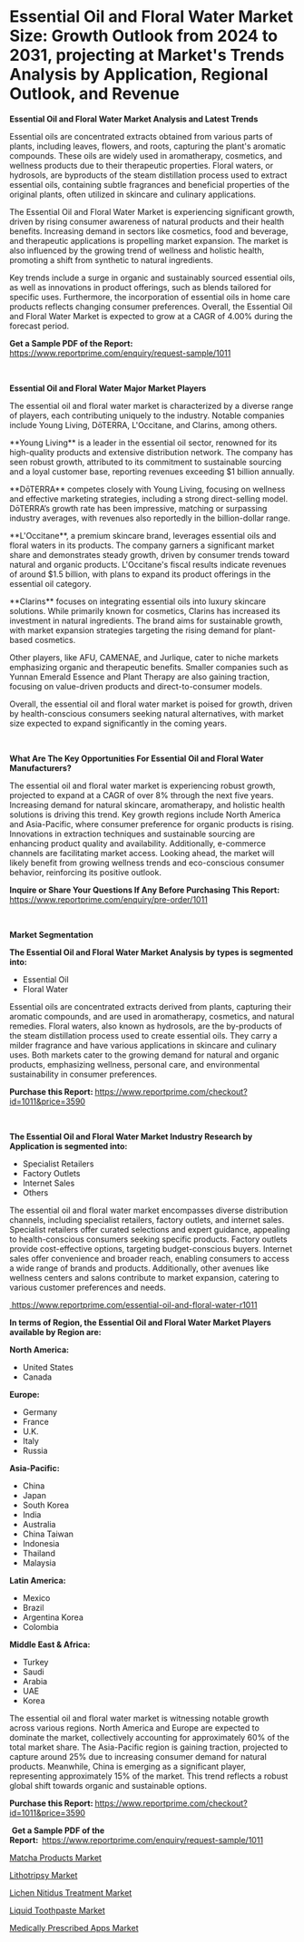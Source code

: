 <p><h1>Essential Oil and Floral Water Market Size: Growth Outlook from 2024 to 2031, projecting at Market's Trends Analysis by Application, Regional Outlook, and Revenue</h1></p><p><strong>Essential Oil and Floral Water Market Analysis and Latest Trends</strong></p>
<p><p>Essential oils are concentrated extracts obtained from various parts of plants, including leaves, flowers, and roots, capturing the plant's aromatic compounds. These oils are widely used in aromatherapy, cosmetics, and wellness products due to their therapeutic properties. Floral waters, or hydrosols, are byproducts of the steam distillation process used to extract essential oils, containing subtle fragrances and beneficial properties of the original plants, often utilized in skincare and culinary applications.</p><p>The Essential Oil and Floral Water Market is experiencing significant growth, driven by rising consumer awareness of natural products and their health benefits. Increasing demand in sectors like cosmetics, food and beverage, and therapeutic applications is propelling market expansion. The market is also influenced by the growing trend of wellness and holistic health, promoting a shift from synthetic to natural ingredients.</p><p>Key trends include a surge in organic and sustainably sourced essential oils, as well as innovations in product offerings, such as blends tailored for specific uses. Furthermore, the incorporation of essential oils in home care products reflects changing consumer preferences. Overall, the Essential Oil and Floral Water Market is expected to grow at a CAGR of 4.00% during the forecast period.</p></p>
<p><strong>Get a Sample PDF of the Report:&nbsp;</strong> <a href="https://www.reportprime.com/enquiry/request-sample/1011?utm_campaign=2013&utm_medium=2&utm_source=Github&utm_content=ia&utm_term=24122024&utm_id=essential-oil-and-floral-water">https://www.reportprime.com/enquiry/request-sample/1011</a></p>
<p>&nbsp;</p>
<p><strong>Essential Oil and Floral Water Major Market Players</strong></p>
<p><p>The essential oil and floral water market is characterized by a diverse range of players, each contributing uniquely to the industry. Notable companies include Young Living, DōTERRA, L'Occitane, and Clarins, among others.</p><p>**Young Living** is a leader in the essential oil sector, renowned for its high-quality products and extensive distribution network. The company has seen robust growth, attributed to its commitment to sustainable sourcing and a loyal customer base, reporting revenues exceeding $1 billion annually. </p><p>**DōTERRA** competes closely with Young Living, focusing on wellness and effective marketing strategies, including a strong direct-selling model. DōTERRA’s growth rate has been impressive, matching or surpassing industry averages, with revenues also reportedly in the billion-dollar range.</p><p>**L'Occitane**, a premium skincare brand, leverages essential oils and floral waters in its products. The company garners a significant market share and demonstrates steady growth, driven by consumer trends toward natural and organic products. L'Occitane's fiscal results indicate revenues of around $1.5 billion, with plans to expand its product offerings in the essential oil category.</p><p>**Clarins** focuses on integrating essential oils into luxury skincare solutions. While primarily known for cosmetics, Clarins has increased its investment in natural ingredients. The brand aims for sustainable growth, with market expansion strategies targeting the rising demand for plant-based cosmetics.</p><p>Other players, like AFU, CAMENAE, and Jurlique, cater to niche markets emphasizing organic and therapeutic benefits. Smaller companies such as Yunnan Emerald Essence and Plant Therapy are also gaining traction, focusing on value-driven products and direct-to-consumer models.</p><p>Overall, the essential oil and floral water market is poised for growth, driven by health-conscious consumers seeking natural alternatives, with market size expected to expand significantly in the coming years.</p></p>
<p>&nbsp;</p>
<p><strong>What Are The Key Opportunities For Essential Oil and Floral Water Manufacturers?</strong></p>
<p><p>The essential oil and floral water market is experiencing robust growth, projected to expand at a CAGR of over 8% through the next five years. Increasing demand for natural skincare, aromatherapy, and holistic health solutions is driving this trend. Key growth regions include North America and Asia-Pacific, where consumer preference for organic products is rising. Innovations in extraction techniques and sustainable sourcing are enhancing product quality and availability. Additionally, e-commerce channels are facilitating market access. Looking ahead, the market will likely benefit from growing wellness trends and eco-conscious consumer behavior, reinforcing its positive outlook.</p></p>
<p><strong>Inquire or Share Your Questions If Any Before Purchasing This Report:</strong> <a href="https://www.reportprime.com/enquiry/pre-order/1011?utm_campaign=2013&utm_medium=2&utm_source=Github&utm_content=ia&utm_term=24122024&utm_id=essential-oil-and-floral-water">https://www.reportprime.com/enquiry/pre-order/1011</a></p>
<p>&nbsp;</p>
<p><strong>Market Segmentation</strong></p>
<p><strong>The Essential Oil and Floral Water Market Analysis by types is segmented into:</strong></p>
<p><ul><li>Essential Oil</li><li>Floral Water</li></ul></p>
<p><p>Essential oils are concentrated extracts derived from plants, capturing their aromatic compounds, and are used in aromatherapy, cosmetics, and natural remedies. Floral waters, also known as hydrosols, are the by-products of the steam distillation process used to create essential oils. They carry a milder fragrance and have various applications in skincare and culinary uses. Both markets cater to the growing demand for natural and organic products, emphasizing wellness, personal care, and environmental sustainability in consumer preferences.</p></p>
<p><strong>Purchase this Report:&nbsp;</strong><a href="https://www.reportprime.com/checkout?id=1011&price=3590&utm_campaign=2013&utm_medium=2&utm_source=Github&utm_content=ia&utm_term=24122024&utm_id=essential-oil-and-floral-water">https://www.reportprime.com/checkout?id=1011&price=3590</a></p>
<p>&nbsp;</p>
<p><strong>The Essential Oil and Floral Water Market Industry Research by Application is segmented into:</strong></p>
<p><ul><li>Specialist Retailers</li><li>Factory Outlets</li><li>Internet Sales</li><li>Others</li></ul></p>
<p><p>The essential oil and floral water market encompasses diverse distribution channels, including specialist retailers, factory outlets, and internet sales. Specialist retailers offer curated selections and expert guidance, appealing to health-conscious consumers seeking specific products. Factory outlets provide cost-effective options, targeting budget-conscious buyers. Internet sales offer convenience and broader reach, enabling consumers to access a wide range of brands and products. Additionally, other avenues like wellness centers and salons contribute to market expansion, catering to various customer preferences and needs.</p></p>
<p><a href="https://www.reportprime.com/essential-oil-and-floral-water-r1011?utm_campaign=2013&utm_medium=2&utm_source=Github&utm_content=ia&utm_term=24122024&utm_id=essential-oil-and-floral-water">&nbsp;https://www.reportprime.com/essential-oil-and-floral-water-r1011</a></p>
<p><strong>In terms of Region, the Essential Oil and Floral Water Market Players available by Region are:</strong></p>
<p>
    <p> <strong> North America: </strong>
        <ul>
            <li>United States</li>
            <li>Canada</li>
        </ul>
        </p> 
    <p> <strong> Europe: </strong>
        <ul>
            <li>Germany</li>
            <li>France</li>
            <li>U.K.</li>
            <li>Italy</li>
            <li>Russia</li>
        </ul>
        </p> 
    <p> <strong> Asia-Pacific: </strong>
        <ul>
            <li>China</li>
            <li>Japan</li>
            <li>South Korea</li>
            <li>India</li>
            <li>Australia</li>
            <li>China Taiwan</li>
            <li>Indonesia</li>
            <li>Thailand</li>
            <li>Malaysia</li>
        </ul>
        </p> 
    <p> <strong> Latin America: </strong>
        <ul>
            <li>Mexico</li>
            <li>Brazil</li>
            <li>Argentina Korea</li>
            <li>Colombia</li>
        </ul>
        </p> 
    <p> <strong> Middle East & Africa: </strong>
        <ul>
            <li>Turkey</li>
            <li>Saudi</li>
            <li>Arabia</li>
            <li>UAE</li>
            <li>Korea</li>
        </ul>
    </p>
    </p>
<p><p>The essential oil and floral water market is witnessing notable growth across various regions. North America and Europe are expected to dominate the market, collectively accounting for approximately 60% of the total market share. The Asia-Pacific region is gaining traction, projected to capture around 25% due to increasing consumer demand for natural products. Meanwhile, China is emerging as a significant player, representing approximately 15% of the market. This trend reflects a robust global shift towards organic and sustainable options.</p></p>
<p><strong>Purchase this Report: </strong><a href="https://www.reportprime.com/checkout?id=1011&price=3590&utm_campaign=2013&utm_medium=2&utm_source=Github&utm_content=ia&utm_term=24122024&utm_id=essential-oil-and-floral-water">https://www.reportprime.com/checkout?id=1011&price=3590</a></p>
<p>&nbsp;<strong>Get a Sample PDF of the Report:&nbsp;&nbsp;</strong><a href="https://www.reportprime.com/enquiry/request-sample/1011?utm_campaign=2013&utm_medium=2&utm_source=Github&utm_content=ia&utm_term=24122024&utm_id=essential-oil-and-floral-water">https://www.reportprime.com/enquiry/request-sample/1011</a></p>
<p><strong></strong></p>
<p><p><a href="https://www.linkedin.com/pulse/global-matcha-products-market-scope-its-rapid-growth-in58-ldfxe?utm_campaign=2013&utm_medium=2&utm_source=Github&utm_content=ia&utm_term=24122024&utm_id=essential-oil-and-floral-water">Matcha Products Market</a></p><p><a href="https://www.linkedin.com/pulse/lithotripsy-market-size-expanding-cagr-123-period-2024-2031-fj9jc?utm_campaign=2013&utm_medium=2&utm_source=Github&utm_content=ia&utm_term=24122024&utm_id=essential-oil-and-floral-water">Lithotripsy Market</a></p><p><a href="https://www.linkedin.com/pulse/delving-growth-market-lichen-nitidus-treatment-expected-83-kf6sc?utm_campaign=2013&utm_medium=2&utm_source=Github&utm_content=ia&utm_term=24122024&utm_id=essential-oil-and-floral-water">Lichen Nitidus Treatment Market</a></p><p><a href="https://www.linkedin.com/pulse/f-my-mkt-intel-xkfif?utm_campaign=2013&utm_medium=2&utm_source=Github&utm_content=ia&utm_term=24122024&utm_id=essential-oil-and-floral-water">Liquid Toothpaste Market</a></p><p><a href="https://www.linkedin.com/pulse/according-market-research-medically-prescribed-apps-size-growing-c7b3c?utm_campaign=2013&utm_medium=2&utm_source=Github&utm_content=ia&utm_term=24122024&utm_id=essential-oil-and-floral-water">Medically Prescribed Apps Market</a></p></p>